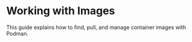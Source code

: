 # Working with Images

This guide explains how to find, pull, and manage container images with Podman.